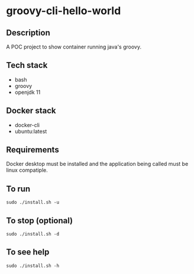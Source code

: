 # groovy-cli-hello-world

## Description
A POC project to show container
running java's groovy.

## Tech stack
- bash
- groovy
- openjdk 11

## Docker stack
- docker-cli
- ubuntu:latest

## Requirements
Docker desktop must be installed and the application
being called must be linux compatiple.

## To run
`sudo ./install.sh -u`

## To stop (optional)
`sudo ./install.sh -d`

## To see help
`sudo ./install.sh -h`
